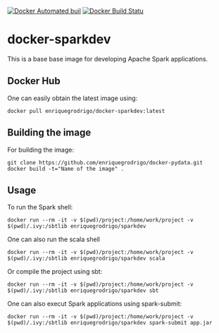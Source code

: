 [![Docker Automated buil](https://img.shields.io/docker/automated/enriquegrodrigo/docker-sparkdev.svg)](https://hub.docker.com/r/enriquegrodrigo/docker-sparkdev/)
[![Docker Build Statu](https://img.shields.io/docker/build/enriquegrodrigo/docker-sparkdev.svg)](https://hub.docker.com/r/enriquegrodrigo/docker-sparkdev/)
# docker-sparkdev

This is a base base image for developing Apache Spark applications. 

## Docker Hub

One can easily obtain the latest image using:
```
docker pull enriquegrodrigo/docker-sparkdev:latest
```

## Building the image 

For building the image:

```
git clone https://github.com/enriquegrodrigo/docker-pydata.git
docker build -t="Name of the image" .
```

## Usage

To run the Spark shell: 

	docker run --rm -it -v $(pwd)/project:/home/work/project -v $(pwd)/.ivy:/sbtlib enriquegrodrigo/sparkdev  

One can also run the scala shell

	docker run --rm -it -v $(pwd)/project:/home/work/project -v $(pwd)/.ivy:/sbtlib enriquegrodrigo/sparkdev scala 


Or compile the project using sbt: 

	docker run --rm -it -v $(pwd)/project:/home/work/project -v $(pwd)/.ivy:/sbtlib enriquegrodrigo/sparkdev sbt 

One can also execut Spark applications using spark-submit: 

	docker run --rm -it -v $(pwd)/project:/home/work/project -v $(pwd)/.ivy:/sbtlib enriquegrodrigo/sparkdev spark-submit app.jar
